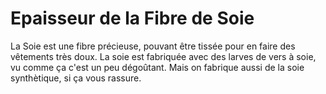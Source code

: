 # Epaisseur de la Fibre de Soie

La Soie est une fibre précieuse, pouvant être tissée pour en faire des vêtements
très doux. La soie est fabriquée avec des larves de vers à soie, vu comme ça
c'est un peu dégoûtant. Mais on fabrique aussi de la soie synthètique, si ça
vous rassure.
